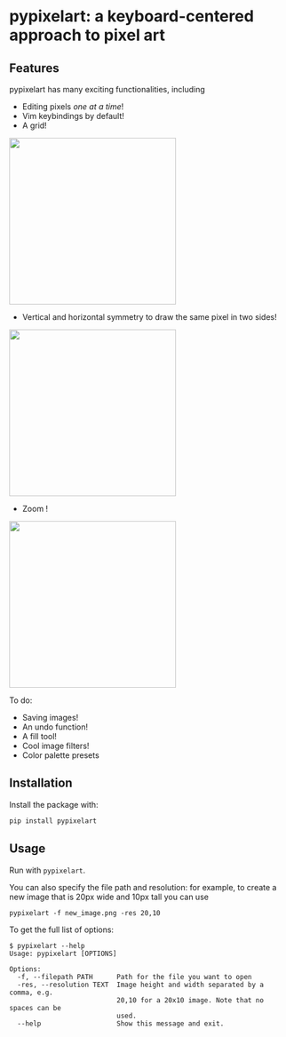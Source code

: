 # pypixelart: a keyboard-centered approach to pixel art

## Features
pypixelart has many exciting functionalities, including
- Editing pixels *one at a time*!
- Vim keybindings by default!
- A grid!

<img src="https://gist.github.com/douglascdev/0668bc014d1caaf291ef513a51ced42e/raw/bc8ae657d208719e62b7681d78f5c7d67b49f75b/grid.gif?raw=true" width="300">

- Vertical and horizontal symmetry to draw the same pixel in two sides!

<img src="https://gist.github.com/douglascdev/0668bc014d1caaf291ef513a51ced42e/raw/bc8ae657d208719e62b7681d78f5c7d67b49f75b/symmetry.gif?raw=true" width="300">

- Zoom !

<img src="https://gist.github.com/douglascdev/0668bc014d1caaf291ef513a51ced42e/raw/bc8ae657d208719e62b7681d78f5c7d67b49f75b/zoom.gif?raw=true" width="300">

To do:
- Saving images!
- An undo function!
- A fill tool!
- Cool image filters!
- Color palette presets

## Installation

Install the package with:
```sh
pip install pypixelart
```

## Usage

Run with `pypixelart`.

You can also specify the file path and resolution: for example, to create a new image that is 20px wide and 10px tall you can use

```
pypixelart -f new_image.png -res 20,10
```
To get the full list of options:

```
$ pypixelart --help
Usage: pypixelart [OPTIONS]

Options:
  -f, --filepath PATH      Path for the file you want to open
  -res, --resolution TEXT  Image height and width separated by a comma, e.g.
                           20,10 for a 20x10 image. Note that no spaces can be
                           used.
  --help                   Show this message and exit.
```
